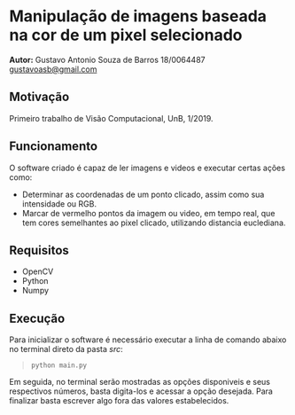 # Manipulação de imagens baseada na cor de um pixel selecionado
**Autor:** Gustavo Antonio Souza de Barros 18/0064487 gustavoasb@gmail.com 
## Motivação
Primeiro trabalho de Visão Computacional, UnB, 1/2019.
## Funcionamento
O software criado é capaz de ler imagens e videos e executar certas ações como:
- Determinar as coordenadas de um ponto clicado, assim como sua intensidade ou RGB.
- Marcar de vermelho pontos da imagem ou video, em tempo real, que tem cores semelhantes ao pixel clicado, utilizando distancia euclediana.
## Requisitos
- OpenCV
- Python
- Numpy
## Execução
Para inicializar o software é necessário executar a linha de comando abaixo no terminal direto da pasta *src*:
 > `python main.py`
<p>Em seguida, no terminal serão mostradas as opções disponiveis e seus respectivos números, basta digita-los e acessar a opção desejada. Para finalizar basta escrever algo fora das valores estabelecidos.</p>
